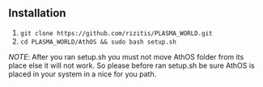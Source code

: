 ## Installation

1. `git clone https://github.com/rizitis/PLASMA_WORLD.git`
2. `cd PLASMA_WORLD/AthOS && sudo bash setup.sh`
  

*NOTE*: After you ran setup.sh you must not move AthOS folder from its place else it will not work.
        So please before ran setup.sh be sure AthOS is placed in your system in a nice for you path.
